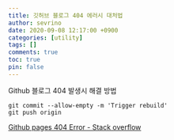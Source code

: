 ```yaml
---
title: 깃허브 블로그 404 에러시 대처법
author: sevrino
date: 2020-09-08 12:17:00 +0900
categories: [utility]
tags: []
comments: true
toc: true
pin: false
---
```


Github 블로그 404 발생시 해결 방법
```
git commit --allow-empty -m 'Trigger rebuild'
git push origin
```
[Github pages 404 Error - Stack overflow](https://stackoverflow.com/questions/11577147/how-to-fix-http-404-on-github-pages/45907768#45907768)